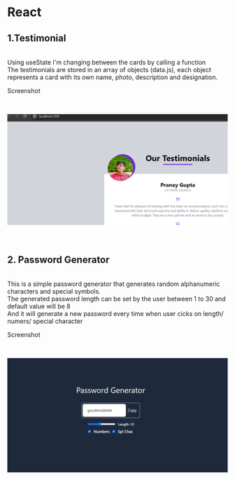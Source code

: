 # React
 <h2> 1.Testimonial</h2> <br>
  Using useState I'm changing between the cards by calling a function <br>
  The testimonials are stored in an array of objects (data.js), each object represents a card with its own name, photo, description and designation.<br>
 <p> Screenshot </p><br>

 ![Testimonial](image-1.png)<br><br><br>

 <h2> 2. Password Generator</h2><br>
 This is a simple password generator that generates random alphanumeric characters and special symbols.<br>
 The generated password length can be set by the user between 1 to 30 and default value will be 8<br> 
 And it will generate a new password every time when user cicks on length/ numers/ special character<br>
 
<p>Screenshot</p><br>

![password generator](image.png) <br>